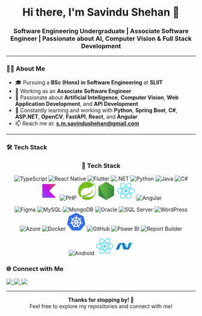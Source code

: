 <h1 align="center">Hi there, I'm Savindu Shehan 👋</h1>
<h3 align="center">Software Engineering Undergraduate | Associate Software Engineer | Passionate about AI, Computer Vision & Full Stack Development</h3>

---

### 👨‍💻 About Me

- 🎓 Pursuing a **BSc (Hons) in Software Engineering** at **SLIIT**
- 💼 Working as an **Associate Software Engineer**
- 🤖 Passionate about **Artificial Intelligence**, **Computer Vision**, **Web Application Development**, and **API Development**
- 🧠 Constantly learning and working with **Python**, **Spring Boot**, **C#**, **ASP.NET**, **OpenCV**, **FastAPI**, **React**, and **Angular**
- 📫 Reach me at: **s.m.savindushehan@gmail.com**

---

### 🛠️ Tech Stack

<h3 align="center">🧠 Tech Stack</h3>

<!-- Languages & Frameworks -->
<p align="center">
  <img src="https://img.icons8.com/color/48/000000/typescript.png" title="TypeScript" alt="TypeScript" />
  <img src="https://img.icons8.com/color/48/000000/react-native.png" title="React Native" alt="React Native" />
  <img src="https://img.icons8.com/color/48/000000/flutter.png" title="Flutter" alt="Flutter" />
  <img src="https://img.icons8.com/color/48/000000/net-framework.png" title=".NET MAUI / .NET" alt=".NET" />
  <img src="https://img.icons8.com/color/48/000000/python.png" title="Python" alt="Python" />
  <img src="https://img.icons8.com/color/48/000000/java-coffee-cup-logo.png" title="Java" alt="Java" />
  <img src="https://img.icons8.com/color/48/000000/c-sharp-logo.png" title="C#" alt="C#" />
  <img src="https://raw.githubusercontent.com/devicons/devicon/master/icons/kotlin/kotlin-original.svg" title="Kotlin" alt="Kotlin" width="48" height="48" />
  <img src="https://img.icons8.com/officel/48/php-logo.png" title="PHP" alt="PHP" />
  <img src="https://raw.githubusercontent.com/devicons/devicon/master/icons/spring/spring-original.svg" title="Spring Boot" alt="Spring Boot" width="48" height="48" />
  <img src="https://raw.githubusercontent.com/devicons/devicon/master/icons/nodejs/nodejs-original.svg" title="Node.js" alt="Node.js" width="48" height="48" />
  <img src="https://raw.githubusercontent.com/devicons/devicon/master/icons/react/react-original.svg" title="ReactJS" alt="ReactJS" width="48" height="48" />
  <img src="https://img.icons8.com/color/48/000000/angularjs.png" title="Angular" alt="Angular" />
</p>

<!-- Tools, Platforms & Databases -->
<p align="center">
  <img src="https://img.icons8.com/color/48/000000/figma--v1.png" title="Figma" alt="Figma" />
  <img src="https://img.icons8.com/color/48/000000/mysql-logo.png" title="MySQL" alt="MySQL" />
  <img src="https://img.icons8.com/color/48/000000/mongodb.png" title="MongoDB" alt="MongoDB" />
  <img src="https://img.icons8.com/color/48/000000/oracle-logo.png" title="Oracle" alt="Oracle" />
  <img src="https://img.icons8.com/color/48/000000/sql-server.png" title="SQL Server" alt="SQL Server" />
  <img src="https://img.icons8.com/color/48/000000/wordpress.png" title="WordPress" alt="WordPress" />
  <img src="https://img.icons8.com/color/48/000000/azure-1.png" title="Azure" alt="Azure" />
  <img src="https://img.icons8.com/color/48/000000/docker.png" title="Docker" alt="Docker" />
  <img src="https://raw.githubusercontent.com/devicons/devicon/master/icons/kubernetes/kubernetes-plain.svg" title="Kubernetes" alt="Kubernetes" width="48" height="48" />
  <img src="https://img.icons8.com/ios-glyphs/48/000000/github.png" title="GitHub" alt="GitHub" />
  <img src="https://img.icons8.com/color/48/000000/power-bi.png" title="Power BI" alt="Power BI" />
  <img src="https://img.icons8.com/color/48/000000/report-card.png" title="Report Builder" alt="Report Builder" />
</p>

<!-- Mobile -->
<p align="center">
  <img src="https://img.icons8.com/color/48/000000/android-logo.png" title="Android" alt="Android" />
  <img src="https://raw.githubusercontent.com/devicons/devicon/master/icons/react/react-original.svg" title="React Native" alt="React Native" width="48" height="48" />
  <img src="https://raw.githubusercontent.com/devicons/devicon/master/icons/dot-net/dot-net-original.svg" title=".NET MAUI" alt=".NET MAUI" width="48" height="48" />
</p>





### 🌐 Connect with Me

<p>
  <a href="http://www.linkedin.com/in/shehan-samaraweera-a22b9b28a">
    <img src="https://img.shields.io/badge/-LinkedIn-0077B5?style=flat&logo=linkedin&logoColor=white" />
  </a>
  <a href="mailto:s.m.savindushehan@gmail.com">
    <img src="https://img.shields.io/badge/-Gmail-D14836?style=flat&logo=gmail&logoColor=white" />
  </a>
  <a href="https://github.com/savindushehan">
    <img src="https://img.shields.io/badge/-GitHub-181717?style=flat&logo=github&logoColor=white" />
  </a>
</p>

---

<p align="center"><b>Thanks for stopping by! 🙌</b><br/>Feel free to explore my repositories and connect with me!</p>

